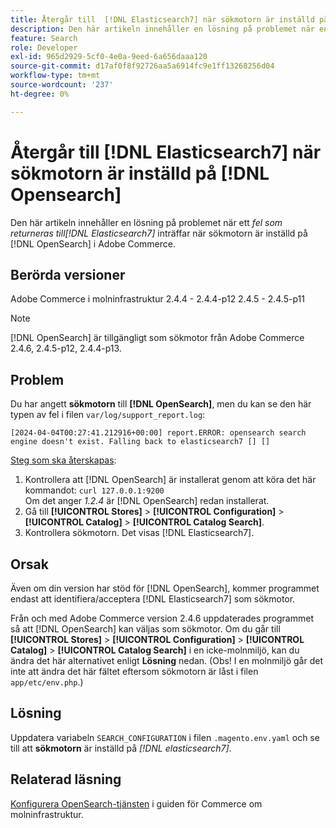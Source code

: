 ```yaml
---
title: Återgår till  [!DNL Elasticsearch7] när sökmotorn är inställd på  [!DNL Opensearch]
description: Den här artikeln innehåller en lösning på problemet när en *Falling back to [!DNL Elasticsearch7]* error occurs when the search engine is set to [!DNL OpenSearch] in Adobe Commerce.
feature: Search
role: Developer
exl-id: 965d2929-5cf0-4e0a-9eed-6a656daaa120
source-git-commit: d17af0f8f92726aa5a6914fc9e1ff13268256d04
workflow-type: tm+mt
source-wordcount: '237'
ht-degree: 0%

---
```


# Återgår till [!DNL Elasticsearch7] när sökmotorn är inställd på [!DNL Opensearch]

Den här artikeln innehåller en lösning på problemet när ett *fel som returneras till[!DNL Elasticsearch7]* inträffar när sökmotorn är inställd på [!DNL OpenSearch] i Adobe Commerce.

## Berörda versioner

Adobe Commerce i molninfrastruktur
2.4.4 - 2.4.4-p12
2.4.5 - 2.4.5-p11

>[!NOTE]
>
>[!DNL OpenSearch] är tillgängligt som sökmotor från Adobe Commerce 2.4.6, 2.4.5-p12, 2.4.4-p13.

## Problem

Du har angett **sökmotorn** till **[!DNL OpenSearch]**, men du kan se den här typen av fel i filen `var/log/support_report.log`:

```[2024-04-04T00:27:41.212916+00:00] report.ERROR: opensearch search engine doesn't exist. Falling back to elasticsearch7 [] []```

<u>Steg som ska återskapas</u>:

1. Kontrollera att [!DNL OpenSearch] är installerat genom att köra det här kommandot: `curl 127.0.0.1:9200`<br>
Om det anger *1.2.4* är [!DNL OpenSearch] redan installerat.
1. Gå till **[!UICONTROL Stores]** > **[!UICONTROL Configuration]** > **[!UICONTROL Catalog]** > **[!UICONTROL Catalog Search]**.
1. Kontrollera sökmotorn. Det visas [!DNL Elasticsearch7].

## Orsak

Även om din version har stöd för [!DNL OpenSearch], kommer programmet endast att identifiera/acceptera [!DNL Elasticsearch7] som sökmotor.

Från och med Adobe Commerce version 2.4.6 uppdaterades programmet så att [!DNL OpenSearch] kan väljas som sökmotor.
Om du går till **[!UICONTROL Stores]** > **[!UICONTROL Configuration]** > **[!UICONTROL Catalog]** > **[!UICONTROL Catalog Search]** i en icke-molnmiljö, kan du ändra det här alternativet enligt **Lösning** nedan.
(Obs! I en molnmiljö går det inte att ändra det här fältet eftersom sökmotorn är låst i filen `app/etc/env.php`.)

## Lösning

Uppdatera variabeln `SEARCH_CONFIGURATION` i filen `.magento.env.yaml` och se till att **sökmotorn** är inställd på *[!DNL elasticsearch7]*.

## Relaterad läsning

[Konfigurera OpenSearch-tjänsten](https://experienceleague.adobe.com/docs/commerce-cloud-service/user-guide/configure/service/opensearch.html?lang=sv-SE) i guiden för Commerce om molninfrastruktur.
